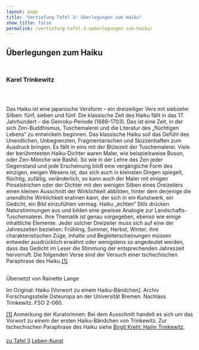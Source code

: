 ```yaml
---
layout: page
title: "Vertiefung Tafel 3: Überlegungen zum Haiku"
show_title: false
permalink: /vertiefung-tafel-3-ueberlegungen-zum-haiku/
---
```


<div id="main" data-scroll-offset="116">
  <div id="av_section_1" class="container_wrap fullsize">
    <div class="container">
      <main role="main" itemscope="itemscope" itemtype="https://schema.org/Blog" class="template-page content av-content-full alpha units">
        <div class="post-entry post-entry-type-page post-entry-3844">
          <div class="entry-content-wrapper clearfix">
            <div style="padding-bottom:10px;" class="blockquote modern-quote">
              <h2 class="av-special-heading-tag" itemprop="headline">Überlegungen zum Haiku</h2>
              <div class="special-heading-border">
                <div class="special-heading-inner-border"></div>
              </div>
            </div>
            <div style="padding-bottom:10px;" class="blockquote modern-quote">
              <h3 class="av-special-heading-tag" itemprop="headline">Karel Trinkewitz</h3>
              <div class="special-heading-border">
                <div class="special-heading-inner-border"></div>
              </div>
            </div>
            <div class="flex_column av_one_full" style="padding:20px 0px 0px 0px; border-radius:0px;">
              <section class="av_textblock_section" itemscope="itemscope" itemtype="https://schema.org/BlogPosting" itemprop="blogPost">
                <div class="avia_textblock" itemprop="text">
                  <p>Das Haiku ist eine japanische Versform – ein dreizeiliger Vers mit siebzehn Silben: fünf, sieben und fünf. Die klassische Zeit des Haiku fällt in das 17. Jahrhundert – die Genroku-Periode (1688–1703). Das ist eine Zeit, in der sich Zen-Buddhismus, Tuschemalerei und die Literatur des „flüchtigen Lebens“ zu entwickeln beginnen. Das klassische Haiku soll das Gefühl des Unendlichen, Unbegrenzten, Fragmentarischen und Skizzenhaften zum Ausdruck bringen. Es fällt in eins mit der Blütezeit der Tuschemalerei. Viele der berühmtesten Haiku-Dichter waren Maler, wie beispielsweise Buson, oder Zen-Mönche wie Bashō. So wie in der Lehre des Zen jeder Gegenstand und jede Erscheinung bloß eine vergängliche Form des einzigen, ewigen Wesens ist, das sich auch in kleinsten Dingen spiegelt, flüchtig, zufällig, veränderlich, so kann auch der Maler mit einigen Pinselstrichen oder der Dichter mit den wenigen Silben eines Dreizeilers einen kleinen Ausschnitt der Wirklichkeit abbilden, hinter dem derjenige die unendliche Wirklichkeit erahnen kann, der sich in ein Kunstwerk, ein Gedicht, ein Bild einzufühlen vermag. Haiku „echten“ Stils drücken Naturstimmungen aus und bilden eine gewisse Analogie zur Landschafts-Tuschemalerei. Ihre Thematik ist genau vorgegeben, ebenso wie einige inhaltliche Elemente. Jeder solcher Dreizeiler muss sich auf eine der  Jahreszeiten beziehen: Frühling, Sommer, Herbst, Winter; ihre charakteristischen Züge, Inhalte und Begleiterscheinungen müssen entweder ausdrücklich erwähnt oder wenigstens so angedeutet werden, dass das Gedicht im Leser die Stimmung der entsprechenden Jahreszeit hervorruft. Die folgenden Verse sind der Versuch einer tschechischen Paraphrase des Haiku.<a href="#_ftn1" name="_ftnref1">[1]</a></p>
                </div>
              </section>
              <div style="margin-top:30px;" class="hr hr-custom hr-center hr-icon-no">
                <span class="hr-inner inner-border-av-border-none" style="width:50px;">
                  <span class="hr-inner-style"></span>
                </span>
              </div>
              <section class="av_textblock_section" itemscope="itemscope" itemtype="https://schema.org/BlogPosting" itemprop="blogPost">
                <div class="avia_textblock" style="font-size:14px;" itemprop="text">
                  <p>Übersetzt von Rainette Lange</p>
                  <p>Im Original: Haiku [Vorwort zu einem Haiku-Bändchen]. Archiv Forschungsstelle Osteuropa an der Universität Bremen. Nachlass Trinkewitz. FSO 2-060.</p>
                  <p><a href="#_ftnref1" name="_ftn1">[1]</a> Anmerkung der Kuratorinnen: Bei dem Ausschnitt handelt es sich um das Vorwort zu einem der ersten Haiku-Bändchen von Trinkewitz. Zur tschechischen Paraphrase des Haiku siehe <a href="{{ '/vertiefung-tafel-3-birgit-krehl-haijin-trinkewitz/' | absolute_url }}">Birgit Krehl: Haijin Trinkewitz</a>.</p>
                </div>
              </section>
            </div>
            <div style="margin-top:5px;" class="hr hr-custom hr-center hr-icon-no">
              <span class="hr-inner inner-border-av-border-none" style="width:50px;">
                <span class="hr-inner-style"></span>
              </span>
            </div>
            <div class="buttons" style="margin: 20px 0;">
                <a href="{{ '/trinkewitz/tafel3/' | relative_url }}" class="neutral">zu Tafel 3</a>
                <a href="{{ '/leben/' | relative_url }}" class="neutral">Leben-Kunst</a>
            </div>
          </div>
        </div>
      </main>
    </div>
  </div>
</div>
